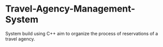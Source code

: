 # Travel-Agency-Management-System
System build using C++ aim to organize the process of reservations of a travel agency.
